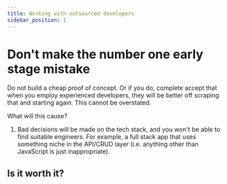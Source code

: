 ```yaml
---
title: Working with outsourced developers
sidebar_position: 1
---
```


# Don't make the number one early stage mistake

Do not build a cheap proof of concept. Or if you do, complete accept that when you employ experienced developers, they will be better off scraping that and starting again. This cannot be overstated.

What will this cause?

1. Bad decisions will be made on the tech stack, and you won't be able to find suitable engineers. For example, a full stack app that uses something niche in the API/CRUD layer (i.e. anything other than JavaScript is just inappropriate).

## Is it worth it?
